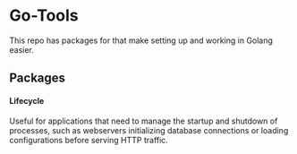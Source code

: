 # Go-Tools

This repo has packages for that make setting up and working in Golang easier.

## Packages

####  Lifecycle
Useful for applications that need to manage the startup and shutdown of processes, such as webservers initializing database connections or loading configurations before serving HTTP traffic.


